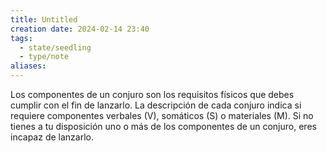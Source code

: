 ```yaml
---
title: Untitled
creation date: 2024-02-14 23:40
tags:
  - state/seedling
  - type/note
aliases:
---
```

Los componentes de un conjuro son los requisitos físicos que debes cumplir con el fin de lanzarlo. La descripción de cada conjuro indica si requiere componentes verbales (V), somáticos (S) o materiales (M). Si no tienes a tu disposición uno o más de los componentes de un conjuro, eres incapaz de lanzarlo.
